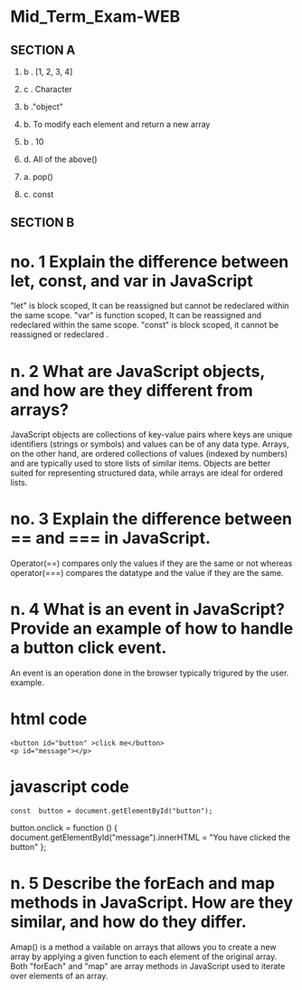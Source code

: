 # Mid_Term_Exam-WEB
##  SECTION A 


1. b . [1, 2, 3, 4]

2. c . Character 

3. b ."object" 

4. b. To modify each element and return a new array

5. b . 10

6. d. All of the above()

7. a. pop()

8. c. const


 
## SECTION B


# no. 1 Explain the difference between let, const, and var in JavaScript
  "let" is block scoped,  It can be reassigned but cannot be redeclared within the same scope. 
  "var" is function scoped,  It can be reassigned and redeclared within the same scope. 
  "const" is block scoped,  it cannot be reassigned or redeclared .

# n. 2 What are JavaScript objects, and how are they different from arrays?
   JavaScript objects are collections of key-value pairs where keys are unique identifiers (strings or symbols) and values can be of any data type. 
   Arrays, on the other hand, are ordered collections of values (indexed by numbers) and are typically used to store lists of similar items. 
   Objects are better suited for representing structured data, while arrays are ideal for ordered lists.

# no. 3 Explain the difference between == and === in JavaScript.
   Operator(==) compares only the values if they are the same or not  whereas operator(===) compares the datatype and the value if they are the same.

# n. 4 What is an event in JavaScript? Provide an example of how to handle a button click event.
   An event is an operation done in the browser typically trigured by the user.
    example.
#   html code
    <button id="button" >click me</button>
    <p id="message"></p>
# javascript code
    const  button = document.getElementById("button");
button.onclick = function () {
    document.getElementById("message").innerHTML = "You have clicked the button"
};

# n. 5 Describe the forEach and map methods in JavaScript. How are they similar, and how do they differ.
   Amap() is a method a vailable on  arrays that allows you to create a new array by applying a given function to each element of the original array. 
   Both "forEach" and "map" are array methods in JavaScript used to iterate over elements of an array.



